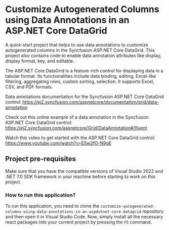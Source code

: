 # Customize Autogenerated Columns using Data Annotations in an ASP.NET Core DataGrid

A quick-start project that helps to use data annotations to customize autogenerated columns in the Syncfusion ASP.NET Core DataGrid. This project also contains code to enable data annotation attributes like display, display format, key, and editable.

The ASP.NET Core DataGrid is a feature-rich control for displaying data in a tabular format. Its functionalities include data binding, editing, Excel-like filtering, aggregating rows, custom sorting, selection. It supports Excel, CSV, and PDF formats.

Data annotations documentation for the Syncfusion ASP.NET Core DataGrid control: 
https://ej2.syncfusion.com/aspnetcore/documentation/grid/data-annotation

Check out this online example of a data annotation in the Syncfusion ASP.NET Core DataGrid control:
https://ej2.syncfusion.com/aspnetcore/Grid/DataAnnotation#/fluent

Watch this video to get started with the ASP.NET Core DataGrid control:
https://www.youtube.com/watch?v=E5w2fO-N9gE  
  
## Project pre-requisites

Make sure that you have the compatible versions of Visual Studio 2022 and .NET 7.0 SDK framework in your machine before starting to work on this project.

### How to run this application?

To run this application, you need to clone the `customize-autogenerated-columns-using-data-annotations-in-an-aspdotnet-core-datagrid` repository and then open it in Visual Studio Code. Now, simply install all the necessary react packages into your current project by pressing the `F5` command.